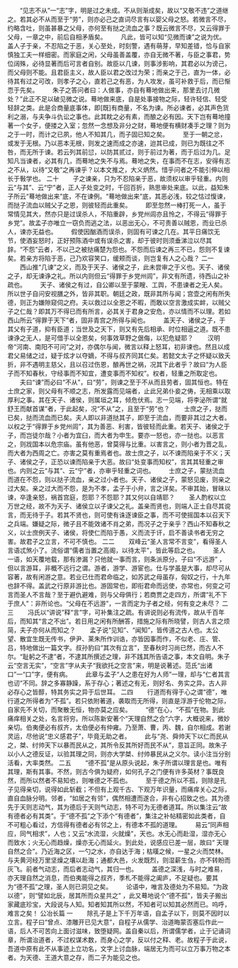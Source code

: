 <!-- { "loadSidebar": true } -->
　　“见志不从”一“志”字，明是过之未成。不从则渐成矣，故以“又敬不违”之道继之。若其必不从而至于“劳”，则亦必己之直词尽言有以婴父母之怒。若微言不尽，约略含吐，则虽甚暴之父母，亦何至有挞之流血之事？既云微言不尽，又云得罪于父母，一章之中，前后自相矛盾矣。 
　　凡此，皆可以知“见微而谏”之说为优。盖人子于亲，不忍陷之于恶，关心至处，时刻警，遇有萌芽，早知差错，恰与自家慎独工夫一样细密。而家庭之闲，父母虽善盖覆，亦自无微不著，与臣之事君，势位阔殊，必待显著而后可言者自别。故臣以几谏，则事涉影响，其君必以为谤己，而父母则不能。且君臣主义，故人臣以君之改过为荣；而亲之于己，直为一体，必待其有过之可改，则孝子之心，直若己之有恶，为人攻发，虽可补救于后，而已惭恧于先矣。 
　　朱子之答问者曰：人做事，亦自有蓦地做出来，那里去讨几微处？”此正不足以破见微之说。蓦地做来底，自是处事接物之际，轻许轻信、轻受轻辞之类。此是合商量底事体，即[既]有商量，不名为谏。所必谏者，必其声色货利之溺，与夫争斗仇讼之事也。此其眈之必有素，而酿之必有因。天下岂有蓦地撞著一个女子，便搂之入室；忽然一念想及非分之财，蓦地便有横财凑手之理？则为之于一时，而计之已夙，他人不知其几，而子固已知之矣。 
　　至于一朝之忿，或发于无根。乃以恶本无根，则发之速而成之亦速，迨其已成，则已为既往之不咎，而无所于谏。若云列其前愆，以防其贰过，则于前过为著，而于后过为几。足知凡当谏者，必其有几，而蓦地之失不与焉。蓦地之失，在事而不在志，安得有志之不从，以待“又敬”之再谏乎？以本文推之，大义炳然。惜乎问者之不能引伸以相长于斅学也。 
二十 
　　子之谏亲，只为不忍陷亲于恶，故须权以审乎轻重。内则云“与其”、云“宁”者，正人子处变之时，千回百折，熟思审处来底。以此，益知朱子所云“蓦地做出来”底，不在谏例。“蓦地做出来”底，其恶必浅，较之怙过愎谏，而挞子流血以贼父子之恩，则彼轻而此重矣。 
　　即至忽然一棒打死一人，虽于常情见其大，然亦只是过误杀人，不陷重辟，乡党州闾亦且怜之，不得云“得罪于乡党”。故孟子亦唯立一窃负而逃之法，以恶出无心，不可责善以贼恩，而业已杀人，谏亦无益也。 
　　假使因酗酒而误杀，则固有可谏之几在。其平日痛饮无节，使酒妄怒时，正好预陈酒中或有误杀之害，却于彼时则须垂涕泣以尽其辞。“不怨”云者，不以己之被挞痛楚为怨也。不怨而后谏之再三不已，怨则不复谏矣。若亲方将陷于恶，己乃欢容笑口，缓颊而谈，则岂复有人之心哉？ 
二一
　　西山推“几谏”之义，而及于天子、诸侯之子，此未尝审之于义也。天子、诸侯之子，却无谏诤之礼。所以内则但云“得罪于乡党州闾”，非文有所遗，待西山之补疏也。 
　　天子、诸侯之有过，自公卿以至于蒙瞍、工舆，不患谏者之无人矣。所以世子自问安视膳之外，皆非其职。朝廷之政，既非其所与闻；宫壶之闲有所失德，则正为嫌隙窥伺之府。夫以救过以全恩之不暇，而敢以空言激成实衅，以贼父子之仁哉？即其万不得已而有所言，必其关于君身之安危，亦以情而不以理。若如西山所云“得罪于天下”者，固非青宫之所得与闻也。 
　　盖天子、诸侯之子，于其父有子道，抑有臣道；当世及之天下，则又有先后相承、时位相逼之道。既不患谏诤之无人，是可借手以全恩矣，何事效草野之倨侮，以犯危疑耶？ 
　　汉明帝“河南、南阳不可问”之对，亦偶尔与闻，微言以释上怒耳，初非谏也。然且以成君父易储之过，疑于炫才以夺嫡，不得与叔齐同其仁矣。若懿文太子之怀疑以致夭折，非不遇明主慈父，且以召过伤恩，酿再世之祸，况其下此者乎？故曰“为人臣子而不知春秋，守经事而不知宜，遭变事而不知权”。权者，轻重之所取定也。 
　　夫曰“谏”而必曰“不从”，曰“劳”，则谏之至于不从而且劳者，固其恒也。特在士庶之家，则父母有不顺之志，所发露而见端者，止此兄弟仆妾之俦，无相乘以取厚利之事。其在天子、诸侯，则属垣之耳，倾危伏焉。志一见端，将李泌所谓“就舒王而献首谋”者，于此起矣，况“不从”之，且至于“劳”也？ 
　　士庶之子，挞而已矣，挞而流血而已矣。夫人即以非道挞其子，即至于流血，而要非其过之大者。以权之于“得罪于乡党州闾”，其为善恶、利害，皆彼轻而此重。若天子、诸侯之于子，而岂徒尔哉？小者为宜臼，而大者为申生。要亦一怒也，亦一挞也。以恶言之，则戕国本以危宗庙。虽有他恶，曾莫得与比重。以害言之，则小者为晋之乱，而大者为西周之亡。亦害之莫有重焉者也。故士庶之子，以不谏而陷亲于不义；天子、诸侯之子，正恐以谏而陷亲于大恶。故曰“处变事而知权”，言其其轻重之审也。内则之云“与其”、云“宁”者，亦审乎轻重之词也。 
　　士庶之子，蒙挞流血而道在不怨，则以挞子流血，亲之过小者也。天子、诸侯之子，蒙怒见废，则亲之过大矣。亲之过大而不怨，是为不孝，孟子于小弁，言之详矣。不审其始，冒昧以谏，卒逢亲怒，祸首宫庭，怨耶？不怨耶？其又何以自靖耶？ 
　　圣人酌权以立万世之经，故不为天子、诸侯立以子谏父之礼。盖亲而贤也，则端人正士自尽其谠言，而无待于子。若其不贤也，则可使有诛逐谏臣之事，而不可使摇国本以召天下之兵端。嫌疑之际，微子且不能效诸不肖之弟，而况子之于亲乎？西山不知春秋之义，以士庶例天子、诸侯，将使仁而陷于愚，义而流于讦，启不善读书者无穷之害。故君子之立言，不可不慎也。 
二二
　　双峰云“圣人言常不言变”，看得圣人言语忒煞小了。流俗谓“儒者当置之高阁，以待太平”，皆此等启之也。 
　　圣人一语，如天覆地载，那有渗漏？只他就一事而言，则条派原分。子曰“不远游” ，但以言游耳，非概不远行之谓。游者，游学、游宦也。仕与学虽是大事，却尽可从容著，故有闲游之意。若业已仕而君命临之，如苏武之母虽存，匈奴之行，十九年也辞不得。盖武之行原非游比也。游固常也，即衔君命而远使，亦常也，何变之可言而圣人不言哉？至于避仇避难，则与父母俱行；若商贾之走四方，所谓“礼不下于庶人”：非所论也。“父母在不远游”，一言而定为子者之经，何有变之未尽？ 
二三
　　冯氏以“讲说”释“言”字，可补集注之疏。有讲说则必有流传，故从千百年后，而知其“言之不出”。若日用之闲有所酬答，措施之际有所晓譬，则古人言之烦简，夫子亦何从而知之？ 
　　孟子说“见知”、“闻知”，皆传道之古人也。太公望、散宜生既无传书，伊尹、莱朱所作训诰，亦皆因事而作，不似老、庄、管、吕，特地做出一篇文字。叔孙豹曰“其次有立言”，至春秋时习尚已然，而古人不尔。“耻躬之不逮”者，不逮其所撰述之理，非不践其所告语之事，本文自明。朱子云“空言无实”，“空言”字从夫子“我欲托之空言”来，明是说著述。范氏“出诸口”一“口”字，便有病。 
　　此章与孟子“人之患在好为人师”一理，却与“仁者其言也讱”不同。辞之多寡静躁，系于存心；著述之有无，则好名、务实之异。古人非必存心之皆醇，特其务实之异于后世耳。 
二四
　　行道而有得于心之谓“德”，唯行道之所得者为“不孤”。若只依附著道，袭取而无所得，则直是浮游于伦物之际，自家先不关切，而聚散无恒，物亦莫之应矣。 
　　“德”在心，“不孤”在物。到此痛痒相关之处，名言将穷。所以陈新安著个“天理自然之合”六字，大概说来，微妙亲切。伯夷便必有叔齐，太伯便必有仲雍。乃至萧、曹，丙、魏，自尔相成。若谢灵运，尽他说“忠义感君子”，毕竟无助之者。 
　　此与“尧、舜帅天下以仁而民从之，桀、纣帅天下以暴而民从之，其所令反其所好而民不从”，意旨正同。故朱子以小人之德反证，以验其理之同，则亦大学桀、纣帅暴民从之义尔。读小注当分别活看，大率类然。 
二五
　　“德不孤”是从原头说起，朱子所谓以理言是也。唯有其理，斯有其事。不然，则古今俱为疑府，如何孔子之门便有许多英材？事既良然，而所以然者不易知也，则唯德之不孤也。 
　　至于德之所以不孤，则除是孔子见得亲切，说得如此斩截；不但有上观千古、下观万年识量，而痛痒关心之际，直自血脉分明。邻者，“如居之有邻”，偶然相遭而遂合，非有心招致之也。其为德先于天则志动气，其为德后于天则气动志，特不可为无德者道耳。所以集注云“故有德者必有其类”。于“德不孤”之下添个“有德者”，集注之补帖精密如此类者，自不可粗心看过，方信得有德者必有邻之上，有德本不孤的道理。 
　　易云“同声相应，同气相求”，人也；又云“水流湿，火就燥”，天也。水无心而赴湿，湿亦无心而致水；火无心而趋燥，燥亦无心而延火。到此处，说感应已差一层，故曰“ 天理自然之合”。乃近海之区，一勺之水，亦自达于海；枯暵之候，一星之火而焚林。与夫黄河经万里坚燥之壤以赴海；通都大邑，火发既烈，则湿薪生刍，亦不转盼而灰飞。前者气动志，而后者志动气，其归一也。 
　　盖德之深浅，与时之难易，亦天理自然之消息，而伯夷能得之叔齐，季札不能得之阖庐，不足疑也。要其为“德不孤”之理，圣人则已洞见之矣。 
　　论语中，唯言及德处为不易知。“为政以德”，则“譬如北辰，居其所而众星共之” ，此又蓦地说个“德不孤”，皆夫子搬出家藏底珍宝，大段说与人知。知者知其所以然，不知者可以知其必然而已。呜呼，难言之矣！ 
公冶长篇
一
　　除孔子是上下千万年语，自孟子以下，则莫不因时以立言。程子曰“曾点、漆雕开已见大意”，自程子从儒学、治道晦蒙否塞后作此一语，后人不可苦向上面讨滋味，致堕疑网。盖自秦以后，所谓儒学者，止于记诵词章，所谓治道者，不过权谋术数，而身心之学，反以付之释、老。故程子于此说，吾道中原有此不从事迹上立功名，文字上讨血脉，端居无为而可以立万事万物之本者。为天德、王道大意之存，而二子为能见之也。 
